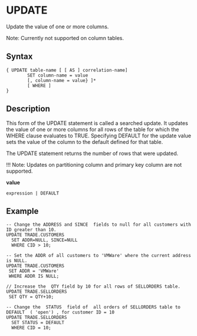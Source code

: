 # UPDATE

Update the value of one or more columns.

Note: Currently not supported on column tables.

## Syntax

``` pre
{ UPDATE table-name [ [ AS ] correlation-name]
        SET column-name = value
        [, column-name = value} ]*
        [ WHERE ]    
}
```

<a id="reference_9518856325F74F79B13674B8E060E6C5__section_F763D37B83E54D828B8572FF3192C67F"></a>
## Description

This form of the UPDATE statement is called a searched update. It updates the value of one or more columns for all rows of the table for which the WHERE clause evaluates to TRUE. Specifying DEFAULT for the update value sets the value of the column to the default defined for that table.

The UPDATE statement returns the number of rows that were updated.

!!! Note:
	Updates on partitioning column and primary key column are not supported. 

<a id="reference_9518856325F74F79B13674B8E060E6C5__section_E3CBEF5040C141AF99A321C394A4C137"></a>

**value**

``` pre
expression | DEFAULT
```

<a id="reference_9518856325F74F79B13674B8E060E6C5__section_B9BA421C1A534CADB9FBE16B0B01D5F2"></a>


## Example


``` pre
-- Change the ADDRESS and SINCE  fields to null for all customers with ID greater than 10.
UPDATE TRADE.CUSTOMERS
  SET ADDR=NULL, SINCE=NULL
  WHERE CID > 10;

-- Set the ADDR of all customers to 'VMWare' where the current address is NULL.
UPDATE TRADE.CUSTOMERS
 SET ADDR = 'VMWare'
 WHERE ADDR IS NULL;

// Increase the  QTY field by 10 for all rows of SELLORDERS table.
UPDATE TRADE.SELLORDERS 
 SET QTY = QTY+10;

-- Change the  STATUS  field of  all orders of SELLORDERS table to DEFAULT  ( 'open') , for customer ID = 10
UPDATE TRADE.SELLORDERS
  SET STATUS = DEFAULT
  WHERE CID = 10;
```


